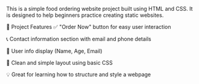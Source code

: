 This is a simple food ordering website project built using HTML and CSS. It is designed to help beginners practice creating static websites.

🔧 Project Features
✅ "Order Now" button for easy user interaction

📞 Contact information section with email and phone details

👤 User info display (Name, Age, Email)

🎨 Clean and simple layout using basic CSS

💡 Great for learning how to structure and style a webpage

